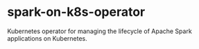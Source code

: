 # spark-on-k8s-operator
Kubernetes operator for managing the lifecycle of Apache Spark applications on Kubernetes. 
